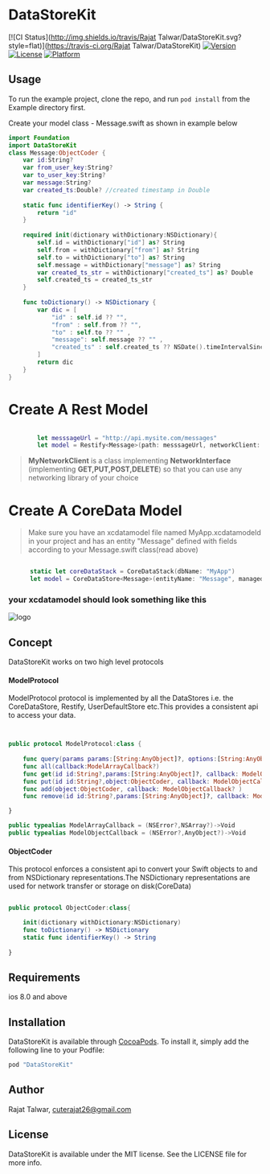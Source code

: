 # DataStoreKit

[![CI Status](http://img.shields.io/travis/Rajat Talwar/DataStoreKit.svg?style=flat)](https://travis-ci.org/Rajat Talwar/DataStoreKit)
[![Version](https://img.shields.io/cocoapods/v/DataStoreKit.svg?style=flat)](http://cocoapods.org/pods/DataStoreKit)
[![License](https://img.shields.io/cocoapods/l/DataStoreKit.svg?style=flat)](http://cocoapods.org/pods/DataStoreKit)
[![Platform](https://img.shields.io/cocoapods/p/DataStoreKit.svg?style=flat)](http://cocoapods.org/pods/DataStoreKit)

## Usage

To run the example project, clone the repo, and run `pod install` from the Example directory first.

Create your model class - Message.swift as shown in example below

```Swift
import Foundation
import DataStoreKit
class Message:ObjectCoder {
    var id:String?
    var from_user_key:String?
    var to_user_key:String?
    var message:String?
    var created_ts:Double? //created timestamp in Double
    
    static func identifierKey() -> String {
        return "id"
    }
    
    required init(dictionary withDictionary:NSDictionary){
        self.id = withDictionary["id"] as? String
        self.from = withDictionary["from"] as? String
        self.to = withDictionary["to"] as? String
        self.message = withDictionary["message"] as? String
        var created_ts_str = withDictionary["created_ts"] as? Double
        self.created_ts = created_ts_str
    }
    
    func toDictionary() -> NSDictionary {
        var dic = [
            "id" : self.id ?? "",
            "from" : self.from ?? "",
            "to" : self.to ?? "" ,
            "message": self.message ?? "" ,
            "created_ts" : self.created_ts ?? NSDate().timeIntervalSince1970
        ]
        return dic
    }
}
```
# Create A Rest Model
```Swift

        let messsageUrl = "http://api.mysite.com/messages"
        let model = Restify<Message>(path: messsageUrl, networkClient: MyNetworkClient()) // see note below to know about MyNetworkClient


```
> **MyNetworkClient** is a class implementing **NetworkInterface** (implementing **GET,PUT,POST,DELETE**) so that you can use any networking library of your choice

# Create A CoreData Model
> Make sure you have an xcdatamodel file named MyApp.xcdatamodeld in your project and has an entity "Message" defined with fields according to your Message.swift class(read above)

```Swift

      static let coreDataStack = CoreDataStack(dbName: "MyApp")
      let model = CoreDataStore<Message>(entityName: "Message", managedContext: CoreDataFactory.coreDataStack.context)

```
### your xcdatamodel should look something like this
![logo](http://i.imgur.com/qNSIcTK.png?1)

## Concept

DataStoreKit works on two high level protocols 

#### ModelProtocol

ModelProtocol protocol is implemented by all the DataStores i.e. the CoreDataStore, Restify, UserDefaultStore etc.This provides a consistent api to access your data.

```Swift


public protocol ModelProtocol:class {
    
    func query(params params:[String:AnyObject]?, options:[String:AnyObject]?, callback: ModelArrayCallback? )
    func all(callback:ModelArrayCallback?)
    func get(id id:String?,params:[String:AnyObject]?, callback: ModelObjectCallback? )
    func put(id id:String?,object:ObjectCoder, callback: ModelObjectCallback? )
    func add(object:ObjectCoder, callback: ModelObjectCallback? )
    func remove(id id:String?,params:[String:AnyObject]?, callback: ModelObjectCallback? )

}
``` 

```Swift
public typealias ModelArrayCallback = (NSError?,NSArray?)->Void
public typealias ModelObjectCallback = (NSError?,AnyObject?)->Void
```



#### ObjectCoder

This  protocol enforces a consistent api to convert your Swift objects to and from NSDictionary representations.The NSDictionary representations are used for network transfer or storage on disk(CoreData)

```Swift

public protocol ObjectCoder:class{

    init(dictionary withDictionary:NSDictionary)
    func toDictionary() -> NSDictionary
    static func identifierKey() -> String
    
}
``` 

## Requirements
ios 8.0 and above

## Installation

DataStoreKit is available through [CocoaPods](http://cocoapods.org). To install
it, simply add the following line to your Podfile:

```ruby
pod "DataStoreKit"
```

## Author

Rajat Talwar, cuterajat26@gmail.com

## License

DataStoreKit is available under the MIT license. See the LICENSE file for more info.
